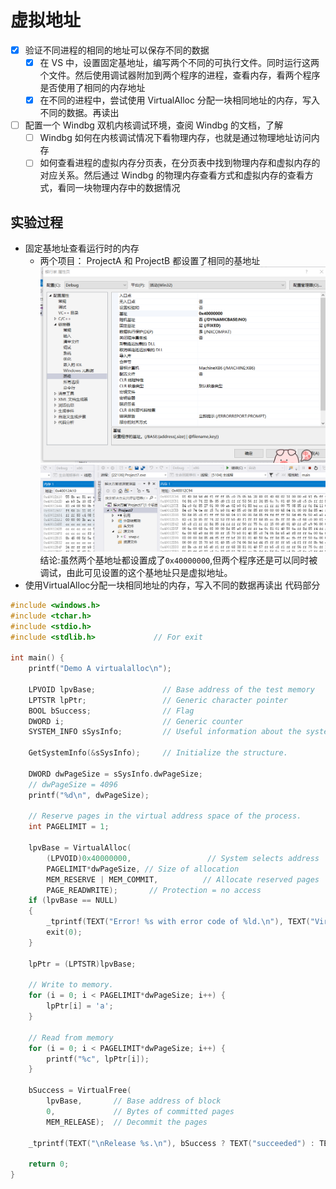 # 虚拟地址
 * [x] 验证不同进程的相同的地址可以保存不同的数据
   * [x] 在 VS 中，设置固定基地址，编写两个不同的可执行文件。同时运行这两个文件。然后使用调试器附加到两个程序的进程，查看内存，看两个程序是否使用了相同的内存地址
   * [x] 在不同的进程中，尝试使用 VirtualAlloc 分配一块相同地址的内存，写入不同的数据。再读出
 * [ ] 配置一个 Windbg 双机内核调试环境，查阅 Windbg 的文档，了解
   * [ ] Windbg 如何在内核调试情况下看物理内存，也就是通过物理地址访问内存
   * [ ] 如何查看进程的虚拟内存分页表，在分页表中找到物理内存和虚拟内存的对应关系。然后通过 Windbg 的物理内存查看方式和虚拟内存的查看方式，看同一块物理内存中的数据情况

## 实验过程
* 固定基地址查看运行时的内存
   * 两个项目： ProjectA 和 ProjectB 都设置了相同的基地址
  ![](images/11.png)
  ![](images/12.png)
结论:虽然两个基地址都设置成了`0x40000000`,但两个程序还是可以同时被调试，由此可见设置的这个基地址只是虚拟地址。
* 使用VirtualAlloc分配一块相同地址的内存，写入不同的数据再读出
代码部分
```c
#include <windows.h>
#include <tchar.h>
#include <stdio.h>
#include <stdlib.h>             // For exit

int main() {
	printf("Demo A virtualalloc\n");

	LPVOID lpvBase;               // Base address of the test memory
	LPTSTR lpPtr;                 // Generic character pointer
	BOOL bSuccess;                // Flag
	DWORD i;                      // Generic counter
	SYSTEM_INFO sSysInfo;         // Useful information about the system

	GetSystemInfo(&sSysInfo);     // Initialize the structure.

	DWORD dwPageSize = sSysInfo.dwPageSize;
	// dwPageSize = 4096
	printf("%d\n", dwPageSize);

	// Reserve pages in the virtual address space of the process.
	int PAGELIMIT = 1;

	lpvBase = VirtualAlloc(
		(LPVOID)0x40000000,                 // System selects address
		PAGELIMIT*dwPageSize, // Size of allocation
		MEM_RESERVE | MEM_COMMIT,          // Allocate reserved pages
		PAGE_READWRITE);       // Protection = no access
	if (lpvBase == NULL)
	{
		_tprintf(TEXT("Error! %s with error code of %ld.\n"), TEXT("VirtualAlloc reserve failed."), GetLastError());
		exit(0);
	}

	lpPtr = (LPTSTR)lpvBase;

	// Write to memory.
	for (i = 0; i < PAGELIMIT*dwPageSize; i++) {
		lpPtr[i] = 'a';
	}

	// Read from memory
	for (i = 0; i < PAGELIMIT*dwPageSize; i++) {
		printf("%c", lpPtr[i]);
	}

	bSuccess = VirtualFree(
		lpvBase,       // Base address of block
		0,             // Bytes of committed pages
		MEM_RELEASE);  // Decommit the pages

	_tprintf(TEXT("\nRelease %s.\n"), bSuccess ? TEXT("succeeded") : TEXT("failed"));

	return 0;
}
```

